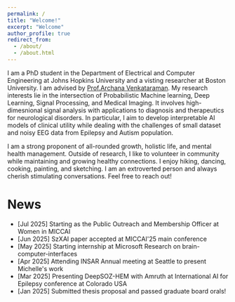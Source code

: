 ```yaml
---
permalink: /
title: "Welcome!"
excerpt: "Welcome"
author_profile: true
redirect_from:
  - /about/
  - /about.html
---
```


I am a PhD student in the Department of Electrical and Computer Engineering at Johns Hopkins University and a visting researcher at Boston University. I am advised by <a href="https://www.bu.edu/eng/profile/archana-venkataraman-ph-d/" target="_blank">Prof.Archana Venkataraman</a>. My research interests lie in the intersection of Probabilistic Machine learning, Deep Learning, Signal Processing, and Medical Imaging. It involves high-dimesnional signal analysis with applications to diagnosis and therapeutics for neurological disorders. In particular, I aim to develop interpretable AI models of clinical utility while dealing with the challenges of small dataset and noisy EEG data from Epilepsy and Autism population.

I am a strong proponent of all-rounded growth, holistic life, and mental health management. Outside of research, I like to volunteer in community while maintaining and growing healthy connections. I enjoy hiking, dancing, cooking, painting, and sketching. I am an extroverted person and always cherish stimulating conversations. Feel free to reach out!  

News
====
- [Jul 2025] Starting as the Public Outreach and Membership Officer at Women in MICCAI
- [Jun 2025] SzXAI paper accepted at MICCAI'25 main conference
- [May 2025] Starting internship at Microsoft Research on brain-computer-interfaces
- [Apr 2025] Attending INSAR Annual meeting at Seattle to present Michelle's work
- [Mar 2025] Presenting DeepSOZ-HEM with Amruth at International AI for Epilepsy conference at Colorado USA
- [Jan 2025] Submitted thesis proposal and passed graduate board orals!

